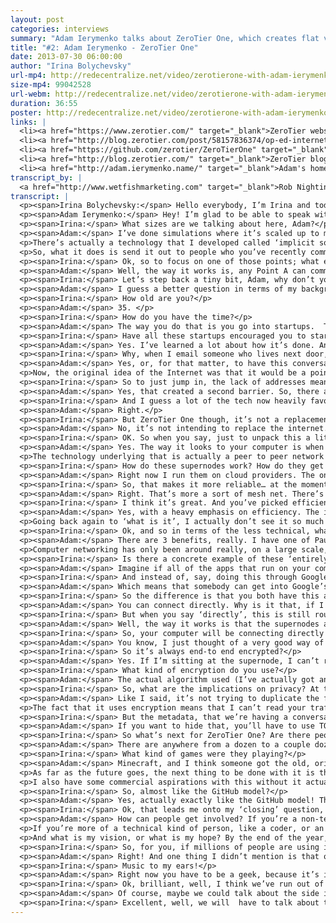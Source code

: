 ```yaml
---
layout: post
categories: interviews
summary: "Adam Ierymenko talks about ZeroTier One, which creates flat virtual Ethernet networks of almost unlimited size. He describes how this lets people experiment with new ways of using networking."
title: "#2: Adam Ierymenko - ZeroTier One"
date: 2013-07-30 06:00:00
author: "Irina Bolychevsky"
url-mp4: http://redecentralize.net/video/zerotierone-with-adam-ierymenko.mp4
size-mp4: 99042528
url-webm: http://redecentralize.net/video/zerotierone-with-adam-ierymenko.webm
duration: 36:55
poster: http://redecentralize.net/video/zerotierone-with-adam-ierymenko.jpg
links: |
  <li><a href="https://www.zerotier.com/" target="_blank">ZeroTier website</a></li>
  <li><a href="http://blog.zerotier.com/post/58157836374/op-ed-internet-centralization-is-not-a-conspiracy" target="_blank">Follow up blog post on centralization causes</a></li>
  <li><a href="https://github.com/zerotier/ZeroTierOne" target="_blank">Github repository</a></li>
  <li><a href="http://blog.zerotier.com/" target="_blank">ZeroTier blog</a></li>
  <li><a href="http://adam.ierymenko.name/" target="_blank">Adam's homepage</a></li>
transcript_by: |
  <a href="http://www.wetfishmarketing.com" target="_blank">Rob Nightingale</a>
transcript: |
  <p><span>Irina Bolychevsky:</span> Hello everybody, I’m Irina and today I’m talking to Adam Ierymenko, the creator of ZeroTier One. ZeroTier One is a virtual local area network for unlimited users, so you can bring thousands of people under one wireless connection allowing you to share files or play games. I’m really excited to have Adam here today - Hi Adam!</p>
  <p><span>Adam Ierymenko:</span> Hey! I’m glad to be able to speak with you! So, to talk a little about what ZeroTier One is, it is, as you said, a virtual private network. The sort of one-liner is ‘literal social networking’. So, the idea is, for example, we’re on a Google Hangout right now and if we wanted to we could invite more people - 5, 6, 7 people - and have a big Google Hangout party with a lot of people viewing. ZeroTier One lets you do something like that, but with a virtual local area network, and it lets you do it up to very, very, very large sizes. Right now it’s in alpha.</p>
  <p><span>Irina:</span> What sizes are we talking about here, Adam?</p>
  <p><span>Adam:</span> I’ve done simulations where it’s scaled up to millions of users. It uses a peer-to-peer technology so it doesn’t require the network I run to actually handle all of that traffic. It actually causes nodes to connect directly with each other. If you go to blog.ZeroTier.com, there’s an article called ‘<a href="http://blog.zerotier.com/post/54917187074/how-then-should-it-not-happen-how-zerotier-one-scales" target="_blank">how then should it not work?</a>’, which actually talks about what sorts of algorithmic things were done to make a LAN actually scale to these sizes and make it degrade in a way that remains useful and interesting to people. </p>
  <p>There’s actually a technology that I developed called ‘implicit social switching’ - which sounds like a mouthful, but what it does in practice is the way an ordinary LAN works is, you send out a broadcast message on the LAN and everybody gets it. Obviously, this can’t work with 10,000,000 people on the same LAN. </p>
  <p>So, what it does is send it out to people who you’ve recently communicated with, then it propagates with something called a ‘Graph Exportation Algorithm’ to people who you have recently communicated with. In practice, what this does is, if you and a dozen people are playing the same game on the LAN, then you’re also going to see each other’s iTunes shares. If you disconnect from that game, and everyone visits the same website on the LAN, then you’re going to see the iTunes shares of other people looking at that website. So you don’t waste time automatically configuring a sort of social network that works by craft propagation sort of stuff. I’m not going to go into all of the deep tech…</p>
  <p><span>Irina:</span> Ok, so to focus on one of those points; what exactly is the implication of having the people you most recently communicated with? Is that specifically so you have a starting point?</p>
  <p><span>Adam:</span> Well, the way it works is, any Point A can communicate to any Point B at any time, so if you have even a million people on the network, everyone can reach everyone else. What I’m referring to here is what I call ‘broadcasts’ which is where your computer will announce for example, that you’re running iTunes and that you have music available, or something like that. And it’s the broadcasts that are handled in this implicit social switching sort of way. It’s a way of… we’re getting into very technical stuff here, high level. It’s a way of scaling things up to very large sizes.</p>
  <p><span>Irina:</span> Let’s step back a tiny bit, Adam, why don’t you tell us a little about yourself and how you got to this point. What’s motivated you to build ZeroTier One?</p>
  <p><span>Adam:</span> I guess a better question in terms of my background would be ‘what haven’t I done?’. I’ve done startup companies in technology, I’ve done independent startups. I’ve done machine learning, genetic algorithms, artificial intelligence, and network security for the US government. I’ve done biotech. I’ve done loads of different things.</p>
  <p><span>Irina:</span> How old are you?</p>
  <p><span>Adam:</span> 35. </p>
  <p><span>Irina:</span> How do you have the time?</p>
  <p><span>Adam:</span> The way you do that is you go into startups.  The average startup has the lifespan of 1-2 years, so when I send my resume out, I have 15 past positions pretty much all of which are out of business. So that’s how you do that. You do it by hopping around between startups. I live in Ashton North Carolina, but I used to live in Boston MA, which is much bigger for startups. I did a lot of that there.</p>
  <p><span>Irina:</span> Have all these startups encouraged you to start your own thing?</p>
  <p><span>Adam:</span> Yes. I’ve learned a lot about how it’s done. And I guess I’ve gotten kind of ‘seat of the pants MBA’ through that so I have some idea of how it’s done. The reason I created ZeroTier One is that I saw what a lot of people see, which is that I grew up with the Internet. I got on the Internet in 1993 when I was a kid, and watched it develop all the way to what it is now. I watched the capabilities and bandwidth increase. And I’ve seen what a lot of other people see, that it’s becoming more of a top down consumer medium, where you have small numbers of very big companies that own almost all the portals for communication. Almost all of our communication goes through that. I spent a lot of time (going all the way back to 2008) thinking ‘why is that? Why is it that when I want to send you a file I have to go to DropBox?’</p>
  <p><span>Irina:</span> Why, when I email someone who lives next door, why does it get routed through America?</p>
  <p><span>Adam:</span> Yes, or, for that matter, to have this conversation, why do we have to go to Google and back? So, I started asking these kinds of questions. I don’t actually believe that it’s some kind of ‘conspiracy’ to take the Internet over. I think that - although there might be people who want to do that - that’s not why it’s happening. I think the reason is… I go back to a philosopher of communications who is very well known among a lot of the earlier Internet pioneers. His name is was Marshall Mcluhan. One of his most favourite quotes is ‘The Medium is The Message’ and what that basically means is that things turn into what they are. Things evolve technologically, socially, to match and reflect their structure. If you build a system or medium that has a certain structure, for example radio - the structure of radio is you’ve got one guy sitting in a chair talking into a microphone - the community that’s going to grow up around that is going to look like that. It’s going to be very centralized, very pyramid shaped. If you build a system, you’re going to get a social system that coalesces around it that looks like the system you build. </p>
  <p>Now, the original idea of the Internet was that it would be a point-to-point medium, where any computer could contact any computer. Fairly early in the story of that we ran into two problems. One which is currently being remedied is that Internet Protocol Version 4 (IPV4) does not have enough address space to give every single device in the world an address, so we had to introduce this thing called ‘Network Address Translation’ which is why you get a local network, and you don’t have a public IP, you have a private IP. That’s one thing. The other thing is when the Internet opened up (and I remember watching this because I was on the net at the time), all these systems that used to be like a small town where nobody locked the doors... when the internet opened up you had this influx of people (I’ll make an admission - people like me, I was a teenager at the time) who got on the Internet and started hacking things and so there was very quickly a need to implement a lot of security and to start locking doors so everybody got behind firewalls. What that means is that there were very good reasons why these two things were done, but what it did is create a network where it’s very difficult for the leaves of the tree to communicate directly between each other.</p>
  <p><span>Irina:</span> So to just jump in, the lack of addresses meant that each device didn’t have its own identity so you couldn’t pinpoint that, or any specific device to connect to directly, so there was this need to route through this central network and servers?</p>
  <p><span>Adam:</span> Yes, that created a second barrier. So, there are ways of getting around that. ZeroTier One does some of that but it’s very difficult. It’s very technically complex and difficult to engineer, so in practice what it did is it created a network where the natural tendency is for information to only be able to flow up the tree. If we visualize the tree upside down… it’s only able to flow up the tree to larger and larger nodes, so going back to Mcluhen’s theory of ‘the medium is the message’, then network address translation and firewalls created a medium which inherently favours monopoly, because that’s the easiest way for us to ‘meet’. Google can create a giant branch on the tree which we can both access very easily so it creates a natural tendency for things to actually develop that way. A whole bunch of companies have popped up to exploit this of course, but it’s not that these companies made it this way, it’s that that’s how the system has evolved.</p>
  <p><span>Irina:</span> And I guess a lot of the tech now heavily favours it, so it’s very difficult to do things differently?</p>
  <p><span>Adam:</span> Right.</p>
  <p><span>Irina:</span> But ZeroTier One though, it’s not a replacement for the traditional model, is it? It’s something that sits on top.</p>
  <p><span>Adam:</span> No, it’s not intending to replace the internet. Going back to your question, to go full circle, the reason it was created and the intent behind it is to allow people to join networks that are more like the way the internet was intended originally to be, so when you get onto ZeroTier One and you join one of these giant LANs, you’re now on a flat network with all the other users and you can now communicate horizontally between any node and any other node the way you could on the early internet. </p>
  <p><span>Irina:</span> OK. So when you say, just to unpack this a little bit more, when you talk about a flat network, do you mean there’s no need to go up the chain of bigger and bigger companies in order to communicate?</p>
  <p><span>Adam:</span> Yes. The way it looks to your computer is when you join a LAN (you could even call them GANs - Global area networks), or a ZeroTier One Network, to your computer it looks like you’ve plugged into a LAN with all those other people. So, it looks like that from your computer’s point of view (if you’re a techno-geek, head over to Zerotierone.com and you can follow the link to GitHub and you can download the source, build it and get online right now). Once it’s more mature and out of alpha, I’m going to have apps that you can click and install on your computer with a pretty UI that people who aren’t so geeky can use, but right now if you get online you’ll be able to see other people’s iTunes shares. You’ll be able to play games that run over LANs. Things like that, as if you were all in the same room, even though you could be on different continents. </p>
  <p>The technology underlying that is actually a peer to peer network but going back to the question of what ZeroTier One is… It has sort of a defined mission statement. I’m trying to stay on mission with it and not trying to duplicate the functionality of a whole bunch of other things that already exist, for example it’s not Tor and it’s not a privacy tool per se, so it doesn’t give you better privacy than a regular IP address gives you. Also, it’s not exactly a mesh net, so it’s not totally decentralized. The way it works is on what are called ‘supernodes’. These nodes can rapidly find each other and establish communication. Now, it is open source and the supernodes run the exact same code as the other nodes so if you want to take a look at the source code, you’re welcome to do that.</p>
  <p><span>Irina:</span> How do these supernodes work? How do they get set up?</p>
  <p><span>Adam:</span> Right now I run them on cloud providers. The only thing that’s different about a supernode is that it’s designated as such, and it’s always online, and always online at the same location, and it’s got a lot of bandwidth.</p>
  <p><span>Irina:</span> So, that makes it more reliable… at the moment you’re not dependent on all of the users to be online for the network to stay online?</p>
  <p><span>Adam:</span> Right. That’s more a sort of mesh net. There’s a theory in computer science called the CAP theorem. If you Google it, you’ll find the wiki page. The CAP theorem deals with databases, but I think there’s a kind of corollary that you can say about computer networks. For computer networks to be able to find each other, they have a characteristic not unlike a database. So I have a, I can’t call it a theorem because I haven’t formally proven it, but I have a conjecture that you have an engineering trade-off where it’s efficiency, security, and decentralization - pick two. I might not be the only person that observation, that may actually be an already known thing.</p>
  <p><span>Irina:</span> I think it’s great. And you’ve picked efficiency and security. </p>
  <p><span>Adam:</span> Yes, with a heavy emphasis on efficiency. The idea is, is that if you want to get on ZeroTier One and you want to talk to someone else, it pretty much happens instantly. And, there’s a guarantee that if both of you are online, it’s going to pretty much happen instantly. In order to do that, it’s most efficient to have some fixed points that are like anchors. That is kind of always there. Now, it does use encryption, and the encryption is end-to-end, so for example, I can’t read your traffic. Your traffic is actually encrypted, but you and the other party will use those fixed anchors to find each other and establish a direct connection and it happens very quickly. It happens almost as fast as if you just ping a system on the open internet.</p>
  <p>Going back again to ‘what is it’, I actually don’t see it so much as a direct decentralization tool in the same way that a meshnet is. Its goal is not to do the same thing as the meshnet in the sense of creating a network that is a mesh that no one can take down because it doesn’t have any centre. There are other really good projects doing that. I look at it more of as a deperimeterization tool, and that term comes from a fellow named Paul Simmons who’s also in the UK. He is more of a corporate IT security and CIO person. When he talks about it, he’s approaching it more from that point of view. What deperimeterization means is getting rid of the firewall, getting rid of network address translation, having devices just occupy a flat network the way they did in the beginning before the internet got big.</p>
  <p><span>Irina:</span> Ok, and so in terms of the less technical, what is the benefit of getting rid of the firewall? Why is this a problem?</p>
  <p><span>Adam:</span> There are 3 benefits, really. I have one of Paul Simmons’ talks links on the ZeroTier One blog. The benefit that he talks about is agility. Like, right now, if I’m in an office and I want to communicate with a computer in another office, we have to set up all kinds of complicated firewall rules, or VPNs and all sorts of things. It’s really complicated, time-consuming and annoying. So it’s like ‘Oh, so we might as well just use Dropbox!’ That then brings us to the second thing, which is that, with the Internet being built  the way that it is with firewalls in the way, it inherently favours monopolization. And then the third benefit, I think, is enabling us to do new things. </p>
  <p>Computer networking has only been around really, on a large scale, for 20 years. I mean, it existed before that, but in a way that most people could use it - for 20 years. I find it really hard to believe that we have done anything more than just scratch the surface of what can be done with computer networks. So, one of my hopes with ZeroTier One is that I’ve created a laboratory where people can install this thing and they can hop on these giant virtual LANs, and they can prototype using the exact same IP networking protocols that they’re used to programming with, but with entirely new things that you can’t even really think about on the open Internet because Firewalls and NAT are in the way and you can never build them.</p>
  <p><span>Irina:</span> Is there a concrete example of these ‘entirely new things’?</p>
  <p><span>Adam:</span> Imagine if all of the apps that run on your computer, like a Adobe Photoshop, software engineering tools, word processors- all of these things. Imagine if they were able to export a web API almost like the way a lot of large web services do. So, you start up MS Word, and it actually opens a port on your system and makes available an API (application programming interface) where any apps - anywhere in the world, if they had an authorization key from you, could connect to it and interact with it. So, then we could have things like collaborative editing, collaborative debugging of software. I could start up MS Word over here, you could start it up over there, and we could edit the same document. </p>
  <p><span>Irina:</span> And instead of, say, doing this through Google Docs (which means sitting on a central server)...</p>
  <p><span>Adam:</span> Which means that somebody can get into Google’s systems and spy on you if they wanted to.</p>
  <p><span>Irina:</span> So the difference is that you both have this application and the fact that you’re connected through a flat network means that by exposing these API, you can kind of talk to each other in real-time?</p>
  <p><span>Adam:</span> You can connect directly. Why is it that, if I want to send you a file- if I’m in North Carolina, and you’re in London- why does the file have to go through California, then all the way back to London? Why can’t I just send it directly? Because everything’s in the way…</p>
  <p><span>Irina:</span> But when you say ‘directly’, this is still routed through these supernodes presumably?</p>
  <p><span>Adam:</span> Well, the way it works is that the supernodes are just locators. If you get into the technical details of how the protocol works, when you first try to communicate with somebody, it tries to communicate through a supernode. Then, once it finds them, the two nodes use a bunch of sophisticated network protocols to do what’s called NAT traversal, where they establish a direct connection. What happens is, you’re only communicating through the supernode for about 3 seconds. If you ping someone, you can actually see this happen. You can see the ping time drop and the reason that happens is you’re no longer going through the supernode.</p>
  <p><span>Irina:</span> So, your computer will be connecting directly to my computer?</p>
  <p><span>Adam:</span> You know, I just thought of a very good way of explaining it. It’s kind of like DNS. The way DNS works is, instead of having to memorize numerical IP addresses, I can enter Google.com and it just looks up where Google is, and I go there. This is kind of like that. If I want to communicate with your computer, first we go through the supernode, then the supernode lets us find each other's actual locations. Once we find this, we can just connect directly. </p>
  <p><span>Irina:</span> So it’s always end-to end encrypted?</p>
  <p><span>Adam:</span> Yes. If I’m sitting at the supernode, I can’t read your traffic. I just see a bunch of encrypted stuff go back and forth. I do know that you’re talking, but I don’t know what you’re talking about. </p>
  <p><span>Irina:</span> What kind of encryption do you use?</p>
  <p><span>Adam:</span> The actual algorithm used (I’ve actually got an article on the wiki about that), is something called elliptic curve Diffie-Hellman to do the key-change, and it uses an algorithm called Salsa-20 with a 256-bit key. If you go to the wiki, I’ve got links to the algorithms. The wiki doesn’t have much on it right now but it has something called a Deep Technical FAQ, which right now is the only section that’s about encryption because people were asking me about that. So, go to wiki.zerotier.com, and you can read all about it.</p>
  <p><span>Irina:</span> So, what are the implications on privacy? At the moment ZeroTier One doesn’t have any private networks, so everyone’s essentially on the same network, which is public. What implications does that have?</p>
  <p><span>Adam:</span> Like I said, it’s not trying to duplicate the functionality of other tools. So, if you want something that totally hides your location on the Internet, and you want to have strong privacy, then you should check out something like TOR, or I2P, or something like that. This doesn’t require that you identify yourself. You don’t have to make an account on ZeroTier.com if you don’t want to. In fact, it’s in Alpha and there’s no mechanism for making an account yet anyway, so you don’t have to tell me who you are if you don’t want to. But like I say, it doesn’t offer any better privacy protection than just getting on the internet through your ISP. ZeroTier One is more about capability. It’s more about letting you connect and do things in a more flat, many-to-many kind of way than it is about privacy specifically. </p>
  <p>The fact that it uses encryption means that I can’t read your traffic so that protects your privacy to some extent.</p>
  <p><span>Irina:</span> But the metadata, that we’re having a conversation will be visible?</p>
  <p><span>Adam:</span> If you want to hide that, you’ll have to use TOR or something like that.  Then there would be no way to actually locate the node that was communicating. </p>
  <p><span>Irina:</span> So what’s next for ZeroTier One? Are there people using it now?</p>
  <p><span>Adam:</span> There are anywhere from a dozen to a couple dozen online. The biggest things I’ve noticed people doing are playing games, and listening to each other’s iTunes music shares. Well, I couldn’t see what these people we’re doing, but that’s what they told me.</p>
  <p><span>Irina:</span> What kind of games were they playing?</p>
  <p><span>Adam:</span> Minecraft, and I think someone got the old, original version of Starcraft running over it, but I’m not sure how they did that. Some people were playing old Quake. Right now, if you download the alpha, there’s only one virtual-LAN which is called Earth and it’s exactly what it sounds like. So when you download and install the alpha, you get dumped onto one virtual-LAN with everyone else.</p>
  <p>As far as the future goes, the next thing to be done with it is the ability to create multiple virtual-LANs, so you could go to the website, make an account, and you could create a virtual-LAN for your city, so if you wanted to have a network called ‘London’, you could create that, and people in London could join and they could collaborate, or you could create a network for a certain interest, like Minecraft, or even just a network for yourself (i.e. me and my friends). That’s what I mean by Literal Social Networking. I’ve thought about things like Facebook and Google+ integration where you could install a Facebook plugin and you could have a button that says ‘Join This Person’s Network’, you click it, and you’re now on the network with them.</p>
  <p>I also have some commercial aspirations with this without it actually being a startup, so my current thought (this may change depending on how things go), is to charge for the ability to create private, invite-only networks. You can create, join and use public networks for free but if you want to create a network which is invite-only, which is something a lot of businesses might want to do then you have to sign up for a certain amount per month, then you can create these invite-only networks.</p>
  <p><span>Irina:</span> So, almost like the GitHub model?</p>
  <p><span>Adam:</span> Yes, actually exactly like the GitHub model! That’s my current thought, which may change depending on how the market turns out. My hope is that it will put a little bit of support behind this because I think it’s important that, if decentralized and deparamertrized networking is to actually grow to the point where it can make a difference in the way the internet is structured, I think it’s important that it gets a little bit of money and momentum behind it. People have to eat, and there’s only so much lone hackers can do, and we’re going to have to get some momentum behind this if we’re actually going to do things differently. </p>
  <p><span>Irina:</span> Ok, that leads me onto my ‘closing’ question, or set of questions which is, how do people get involved? If people want to help out, or get started, how do they do that? And lastly, what do you dream of in 5, 3 years’ time, what do you want to see?</p>
  <p><span>Adam:</span> How can people get involved? If you’re a non-techy person, you could go to zerotier.com and subscribe to the blog, add the blog to your feed-reader. It’s actually a Tumblr hosted blog, so you can follow it there if you want. You can read about it, and I’m going to be posting things to the blog as things develop. </p>
  <p>If you’re more of a technical kind of person, like a coder, or an IT person, you can go there and click through to the source code on GitHub. I would love it if people try this out, try to do things with it and post bug-reports if things don’t work. I’m kind of pleased - so far there have been very few very major bugs, but maybe that means not enough people have tried it out because it’s pretty hard to build software that doesn’t have a lot of bugs in it. So tell me where the bugs are, tell me where there are issues on GitHub. If you want to chip-in to the code base, you can. It right now has a big development tree going on. There’s one that’s my Dev branch which is quite ahead of the existing branch where I’m adding automatic configuration of multiple networks, so the next thing that’s going to happen is, the website is going to get a sign-up button which you can click and create accounts, set up networks and all that kind of thing. </p>
  <p>And what is my vision, or what is my hope? By the end of the year, I hope to have it in BETA, and I hope to have some actual paid subscribers actually using this. Then, I’m debating back and forth whether I want to continue to bootstrap it, or go for something like Kickstarter or angel investment. I haven’t decided yet, but I may try to go for something like that. But in terms of features, especially if I can get a little support behind it, the next steps would be Geo-awareness. So, what would happen if you wanted to be on a LAN with everyone within 100 miles of you? You could do all sorts of cool things like that which I think would be both very fun for people, for example, ‘Oh a LAN for everyone within one mile of me - I can see all my neighbours!’, and also it would be interesting in terms of developing entirely new kinds of things which we can do with networks, because a lot of people when I read about people getting away from the centralized model, people are thinking ‘oh, we need to compete with Facebook, we need to compete with Google’, but I’m actually more interested in looking at what can we do that’s never been done before? What can we do that’s totally new, because like I said, I find it really hard to believe that the web, and websites are the only thing you can do with a computer network.</p>
  <p><span>Irina:</span> So, for you, if millions of people are using it, people could find new and inventive ways, to collaborate, communicate and work together, and it’s not going to be ruled by the central network like it is at the moment?. </p>
  <p><span>Adam:</span> Right! And one thing I didn’t mention is that one of my goals with this that I want this to be very easy for people to use. When it goes into BETA, it’s going to be an app that you can just install on your computer, it has a graphical user interface, and you can click ‘join network’ and you’re on. That’s it. </p>
  <p><span>Irina:</span> Music to my ears!</p>
  <p><span>Adam:</span> Right now you have to be a geek, because it’s in source-code form, but you won’t have to be a geek when it’s in BETA or live.</p>
  <p><span>Irina:</span> Ok, brilliant, well, I think we’ve run out of time, so Adam, thank you so much for your time. This has been fascinating for me, and I hope for other people. Hopefully we will catch up with you soon and see how it’s all going.</p>
  <p><span>Adam:</span> Of course, maybe we could talk about the side issue of ‘what could we do with flat networks?’ because I have some ideas there too. I guess that’s one of my long-term dreams. If this kind of thing could get more momentum, then I could develop more stuff that really leverages what you can do with flat networks.</p>
  <p><span>Irina:</span> Excellent, well, we will  have to talk about that, then!</p>
---
```

  